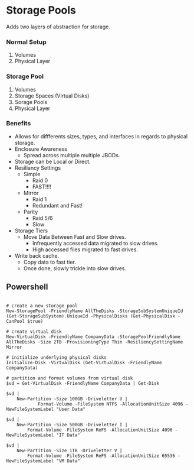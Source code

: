 <!-- TITLE: Server 2016 Storage Pools -->
<!-- SUBTITLE: A quick summary of Storage Pools -->

# Storage Pools

Adds two layers of abstraction for storage. 

### Normal Setup
1. Volumes
2. Physical Layer

### Storage Pool

1. Volumes
2. Storage Spaces (Virtual Disks)
3. Sorage Pools
4. Physical Layer


### Benefits

* Allows for diffferents sizes, types, and interfaces in regards to physical storage.
* Enclosure Awareness
	* Spread across multiple multiple JBODs.
* Storage can be Local or Direct.
* Resiliancy Settings
	* Simple
		* Raid 0
		* FAST!!!!
	* Mirror
		* Raid 1
		* Redundant and Fast!
	* Parity
		* Raid 5/6
		* Slow
* Storage Tiers
	* Move Data Between Fast and Slow drives.
		* Infrequently accessed data migrated to slow drives.
		* High accessed files migrated to fast drives.
* Write back cache.
	* Copy data to fast tier.
	* Once done, slowly trickle into slow drives.



## Powershell

```

# create a new storage pool
New-StoragePool -FriendlyName AllTheDisks -StorageSubSystemUniqueId (Get-StorageSubSystem).UniqueId -PhysicalDisks (Get-PhysicalDisk -CanPool $true)

# create virtual disk
New-VirtualDisk -FriendlyName CompanyData -StoragePoolFriendlyName AllTheDisks -Size 2TB -ProvisioningType Thin -ResiliencySettingName Mirror

# initialize underlying physical disks
Initialize-Disk -VirtualDisk (Get-VirtualDisk -FriendlyName CompanyData)

# partition and format volumes from virtual disk
$vd = Get-VirtualDisk -FriendlyName CompanyData | Get-Disk

$vd | 
    New-Partition -Size 100GB -Driveletter U |
            Format-Volume -FileSystem NTFS -AllocationUnitSize 4096 -NewFileSystemLabel "User Data"

$vd |     
    New-Partition -Size 500GB -Driveletter I |
        Format-Volume -FileSystem ReFS -AllocationUnitSize 4096 -NewFileSystemLabel "IT Data"

$vd | 
    New-Partition -Size 1TB -Driveletter V |
        Format-Volume -FileSystem ReFS -AllocationUnitSize 65536 -NewFileSystemLabel "VM Data"


```